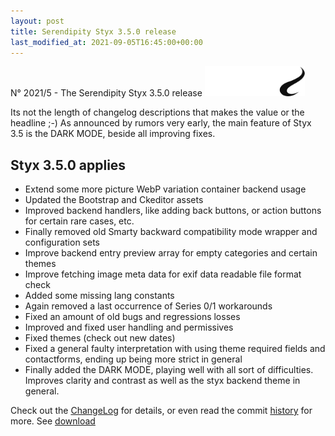 ```yaml
---
layout: post
title: Serendipity Styx 3.5.0 release
last_modified_at: 2021-09-05T16:45:00+00:00
---
```


N° 2021/5 - The Serendipity Styx 3.5.0 release <img class="php8" src="/i/b/logo_php8.svg" alt="php8" width="160" height="48">

Its not the length of changelog descriptions that makes the value or the headline ;-) As announced by rumors very early, the main feature of Styx 3.5 is the DARK MODE, beside all improving fixes.

## Styx 3.5.0 applies

  - Extend some more picture WebP variation container backend usage
  - Updated the Bootstrap and Ckeditor assets
  - Improved backend handlers, like adding back buttons, or action buttons for certain rare cases, etc.
  - Finally removed old Smarty backward compatibility mode wrapper and configuration sets
  - Improve backend entry preview array for empty categories and certain themes
  - Improve fetching image meta data for exif data readable file format check
  - Added some missing lang constants
  - Again removed a last occurrence of Series 0/1 workarounds
  - Fixed an amount of old bugs and regressions losses
  - Improved and fixed user handling and permissives
  - Fixed themes (check out new dates)
  - Fixed a general faulty interpretation with using theme required fields and contactforms, ending up being more strict in general
  - Finally added the DARK MODE, playing well with all sort of difficulties. Improves clarity and contrast as well as the styx backend theme in general.

Check out the [ChangeLog](https://github.com/ophian/styx/blob/3.5.0/docs/NEWS) for details, or even read the commit [history](https://github.com/ophian/styx/commits/3.5.0) for more. See [download](https://github.com/ophian/styx/releases/tag/3.5.0)

